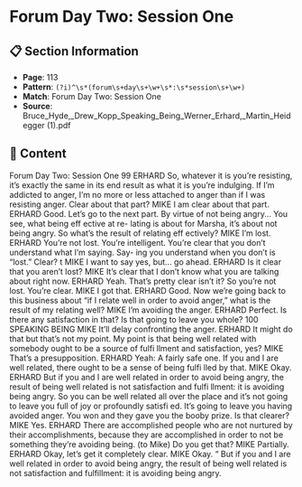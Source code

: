 # Forum Day Two: Session One

## 📋 Section Information

- **Page**: 113
- **Pattern**: `(?i)^\s*(forum\s+day\s+\w+\s*:\s*session\s+\w+)`
- **Match**: Forum Day Two: Session One
- **Source**: Bruce_Hyde,_Drew_Kopp_Speaking_Being_Werner_Erhard,_Martin_Heidegger (1).pdf

## 📄 Content

Forum Day Two: Session One
99
ERHARD
So, whatever it is you’re resisting, it’s exactly the same in its end result as what it is you’re
indulging. If I’m addicted to anger, I’m no more or less attached to anger than if I was resisting
anger. Clear about that part?
MIKE
I am clear about that part.
ERHARD
Good. Let’s go to the next part. By virtue of not being angry... You see, what being eff ective at re-
lating is about for Marsha, it’s about not being angry. So what’s the result of relating eff ectively?
MIKE
I’m lost.
ERHARD
You’re not lost. You’re intelligent. You’re clear that you don’t understand what I’m saying. Say-
ing you understand when you don’t is “lost.” Clear?
t
MIKE
I want to say yes, but... go ahead.
ERHARD
Is it clear that you aren’t lost?
MIKE
It’s clear that I don’t know what you are talking about right now.
ERHARD
Yeah. That’s pretty clear isn’t it? So you’re not lost. You’re clear.
MIKE
I got that.
ERHARD
Good. Now we’re going back to this business about “if I relate well in order to avoid anger,”
what is the result of my relating well?
MIKE
I’m avoiding the anger.
ERHARD
Perfect. Is there any satisfaction in that? Is that going to leave you whole?
100
SPEAKING BEING
MIKE
It’ll delay confronting the anger.
ERHARD
It might do that but that’s not my point. My point is that being well related with somebody
ought to be a source of fulfi llment and satisfaction, yes?
MIKE
That’s a presupposition.
ERHARD
Yeah: A fairly safe one. If you and I are well related, there ought to be a sense of being fulfi lled
by that.
MIKE
Okay.
ERHARD
But if you and I are well related in order to avoid being angry, the result of being well related
is not satisfaction and fulfi llment: it is avoiding being angry. So you can be well related all over
the place and it’s not going to leave you full of joy or profoundly satisfi ed. It’s going to leave you
having avoided anger. You won and they gave you the booby prize. Is that clearer?
MIKE
Yes.
ERHARD
There are accomplished people who are not nurtured by their accomplishments, because they
are accomplished in order to not be something they’re avoiding being.
(to Mike)
Do you get that?
MIKE
Partially.
ERHARD
Okay, let’s get it completely clear.
MIKE
Okay.
“
But if you and I are well related in order to
avoid being angry, the result of being well
related is not satisfaction and fulfillment: it is
avoiding being angry.